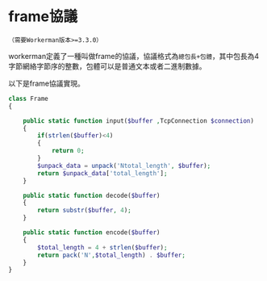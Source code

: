 # frame協議
```（需要Workerman版本>=3.3.0）```

workerman定義了一種叫做frame的協議，協議格式為```總包長+包體```，其中包長為4字節網絡字節序的整數，包體可以是普通文本或者二進制數據。

以下是frame協議實現。
```php
class Frame
{

    public static function input($buffer ,TcpConnection $connection)
    {
        if(strlen($buffer)<4)
        {
            return 0;
        }
        $unpack_data = unpack('Ntotal_length', $buffer);
        return $unpack_data['total_length'];
    }

    public static function decode($buffer)
    {
        return substr($buffer, 4);
    }

    public static function encode($buffer)
    {
        $total_length = 4 + strlen($buffer);
        return pack('N',$total_length) . $buffer;
    }
}
```
